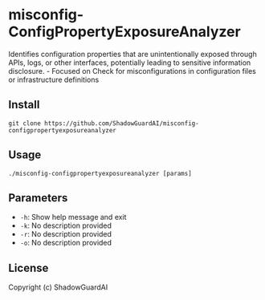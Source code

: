 # misconfig-ConfigPropertyExposureAnalyzer
Identifies configuration properties that are unintentionally exposed through APIs, logs, or other interfaces, potentially leading to sensitive information disclosure. - Focused on Check for misconfigurations in configuration files or infrastructure definitions

## Install
`git clone https://github.com/ShadowGuardAI/misconfig-configpropertyexposureanalyzer`

## Usage
`./misconfig-configpropertyexposureanalyzer [params]`

## Parameters
- `-h`: Show help message and exit
- `-k`: No description provided
- `-r`: No description provided
- `-o`: No description provided

## License
Copyright (c) ShadowGuardAI
